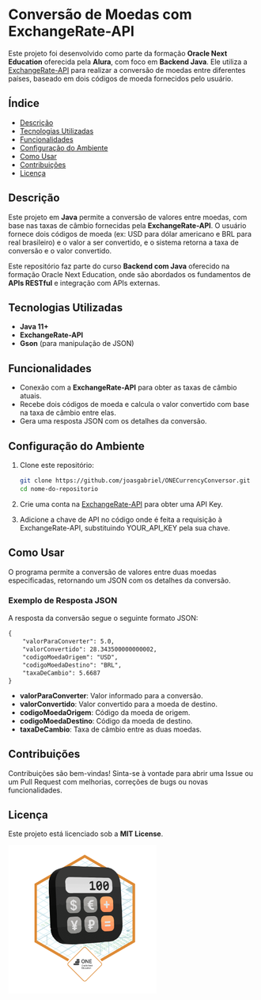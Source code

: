 # Conversão de Moedas com ExchangeRate-API

Este projeto foi desenvolvido como parte da formação **Oracle Next Education** oferecida pela **Alura**, com foco em **Backend Java**. Ele utiliza a [ExchangeRate-API](https://www.exchangerate-api.com/) para realizar a conversão de moedas entre diferentes países, baseado em dois códigos de moeda fornecidos pelo usuário.

## Índice
- [Descrição](#descrição)
- [Tecnologias Utilizadas](#tecnologias-utilizadas)
- [Funcionalidades](#funcionalidades)
- [Configuração do Ambiente](#configuração-do-ambiente)
- [Como Usar](#como-usar)
- [Contribuições](#contribuições)
- [Licença](#licença)

## Descrição

Este projeto em **Java** permite a conversão de valores entre moedas, com base nas taxas de câmbio fornecidas pela **ExchangeRate-API**. O usuário fornece dois códigos de moeda (ex: USD para dólar americano e BRL para real brasileiro) e o valor a ser convertido, e o sistema retorna a taxa de conversão e o valor convertido.

Este repositório faz parte do curso **Backend com Java** oferecido na formação Oracle Next Education, onde são abordados os fundamentos de **APIs RESTful** e integração com APIs externas.

## Tecnologias Utilizadas

- **Java 11+**
- **ExchangeRate-API**
- **Gson** (para manipulação de JSON)

## Funcionalidades

- Conexão com a **ExchangeRate-API** para obter as taxas de câmbio atuais.
- Recebe dois códigos de moeda e calcula o valor convertido com base na taxa de câmbio entre elas.
- Gera uma resposta JSON com os detalhes da conversão.

## Configuração do Ambiente

1. Clone este repositório:
   ```bash
   git clone https://github.com/joasgabriel/ONECurrencyConversor.git
   cd nome-do-repositorio
   ```

2. Crie uma conta na [ExchangeRate-API](https://www.exchangerate-api.com) para obter uma API Key.

3. Adicione a chave de API no código onde é feita a requisição à ExchangeRate-API, substituindo YOUR_API_KEY pela sua chave.

## Como Usar

O programa permite a conversão de valores entre duas moedas especificadas, retornando um JSON com os detalhes da conversão.

### Exemplo de Resposta JSON

A resposta da conversão segue o seguinte formato JSON:

```
{
    "valorParaConverter": 5.0,
    "valorConvertido": 28.343500000000002,
    "codigoMoedaOrigem": "USD",
    "codigoMoedaDestino": "BRL",
    "taxaDeCambio": 5.6687
}
```

- **valorParaConverter**: Valor informado para a conversão.
- **valorConvertido**: Valor convertido para a moeda de destino.
- **codigoMoedaOrigem**: Código da moeda de origem.
- **codigoMoedaDestino**: Código da moeda de destino.
- **taxaDeCambio**: Taxa de câmbio entre as duas moedas.

## Contribuições

Contribuições são bem-vindas! Sinta-se à vontade para abrir uma Issue ou um Pull Request com melhorias, correções de bugs ou novas funcionalidades.

## Licença

Este projeto está licenciado sob a **MIT License**.

<div>
    <p>
        <img src="Badge-Conversor.png" height="300" tittle="site"> 
    </p>
</div>